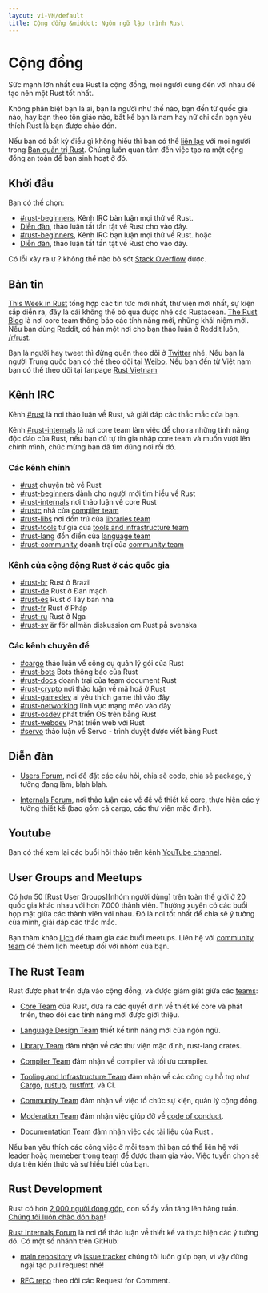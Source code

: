 ```yaml
---
layout: vi-VN/default
title: Cộng đồng &middot; Ngôn ngữ lập trình Rust
---
```


# Cộng đồng

Sức mạnh lớn nhất của Rust là cộng đồng, mọi người cùng đến
với nhau để tạo nên một Rust tốt nhất.

Không phân biệt bạn là ai, bạn là người như thế nào, bạn đến từ quốc gia nào,
hay bạn theo tôn giáo nào, bất kể bạn là nam hay nữ chỉ cần bạn yêu thích Rust 
là bạn được chào đón.

Nếu bạn có bất kỳ điều gì không hiểu thì bạn có thể [liên lạc][mod_team_email] với mọi người trong
[Ban quản trị Rust][mod_team]. Chúng luôn quan tâm đến việc tạo ra một cộng đồng an toàn để bạn
sinh hoạt ở đó.

[coc]: conduct.html
[mod_team_email]: mailto:rust-mods@rust-lang.org

## Khởi đầu

Bạn có thể chọn:

- [#rust-beginners][beginners_irc], Kênh IRC bàn luận mọi thứ về Rust.
- [Diễn đàn][users_forum], thảo luận tất tần tật về Rust cho vào đây.
- [#rust-beginners][beginners_irc], Kênh IRC bạn luận mọi thứ về Rust.
hoặc
- [Diễn đàn][users_forum], thảo luận tất tần tật về Rust cho vào đây.

Có lỗi xảy ra ư ? không thể nào bỏ sót [Stack Overflow][stack_overflow] được.

[stack_overflow]: https://stackoverflow.com/questions/tagged/rust

## Bản tin

[This Week in Rust][twir] tổng hợp các tin tức mới nhất, thư viện mới nhất,
sự kiện sắp diễn ra, đây là cái không thể bỏ qua được nhé các Rustacean.
[The Rust Blog][rust_blog] là nơi core team thông báo các tính năng mới, những khái niệm mới. 
Nếu bạn dùng Reddit, có hản một nơi cho bạn thảo luận ở Reddit luôn, [/r/rust][reddit].

Bạn là người hay tweet thì đừng quên theo dõi ở [Twitter][twitter] nhé.
Nếu bạn là người Trung quốc bạn có thể theo dõi tại [Weibo][weibo].
Nếu bạn đến từ Việt nam bạn có thể theo dõi tại fanpage [Rust Vietnam][rust_vi_fb]

[twir]: https://this-week-in-rust.org/
[rust_blog]: http://blog.rust-lang.org/
[reddit]: https://www.reddit.com/r/rust
[reddit_coc]: https://www.reddit.com/r/rust/comments/2rvrzx/our_code_of_conduct_please_read/
[twitter]: https://twitter.com/rustlang
[weibo]: http://weibo.com/u/5616913483
[rust_vi_fb]: https://www.facebook.com/vietnam.rust

## Kênh IRC

Kênh [#rust][rust_irc] là nơi thảo luận về Rust, và giải đáp các thắc mắc của bạn. 

Kênh [#rust-internals][internals_irc] là nơi core team làm việc để cho ra những tính năng độc đáo của Rust,
nếu bạn đủ tự tin gia nhập core team và muốn vượt lên chính mình, chúc mừng bạn đã tìm đúng nơi rồi đó.

### Các kênh chính

- [#rust][rust_irc] chuyện trò về Rust
- [#rust-beginners][beginners_irc] dành cho người mới tìm hiểu về Rust
- [#rust-internals][internals_irc] nơi thảo luận về core Rust
- [#rustc][rustc_irc] nhà của [compiler team][compiler_team]
- [#rust-libs][libs_irc] nơi đồn trú của [libraries team][library_team]
- [#rust-tools][tools_irc] tư gia của [tools and infrastructure team][tool_team]
- [#rust-lang][lang_irc] đồn điền của [language team][language_team]
- [#rust-community][community_irc] doanh trại của [community team][community_team]

### Kênh của cộng động Rust ở các quốc gia

- [#rust-br][br_irc] Rust ở Brazil
- [#rust-de][de_irc] Rust ở Đan mạch
- [#rust-es][es_irc] Rust ở Tây ban nha
- [#rust-fr][fr_irc] Rust ở Pháp
- [#rust-ru][ru_irc] Rust ở Nga
- [#rust-sv](https://chat.mibbit.com/?server=irc.mozilla.org&channel=%23rust-sv) är för allmän diskussion om Rust på svenska

### Các kênh chuyên đề

- [#cargo][cargo_irc] thảo luận về công cụ quản lý gói của Rust
- [#rust-bots][bots_irc] Bots thông báo của Rust
- [#rust-docs][docs_irc] doanh trại của team document Rust
- [#rust-crypto][crypto_irc] nơi thảo luận về mã hoá ở Rust
- [#rust-gamedev][gamedev_irc] ai yêu thích game thì vào đây
- [#rust-networking][networking_irc] lĩnh vực mạng mẽo vào đây
- [#rust-osdev][osdev_irc] phát triển OS trên bằng Rust
- [#rust-webdev][webdev_irc] Phát triển web với Rust
- [#servo][servo_irc] thảo luận về Servo -  trình duyệt được viết bằng Rust

[IRC]: https://en.wikipedia.org/wiki/Internet_Relay_Chat
[beginners_irc]: https://chat.mibbit.com/?server=irc.mozilla.org&channel=%23rust-beginners
[bots_irc]: https://chat.mibbit.com/?server=irc.mozilla.org&channel=%23rust-bots
[br_irc]: https://chat.mibbit.com/?server=irc.mozilla.org&channel=%23rust-br
[cargo_irc]: https://chat.mibbit.com/?server=irc.mozilla.org&channel=%23cargo
[community_irc]: https://chat.mibbit.com/?server=irc.mozilla.org&channel=%23rust-community
[crypto_irc]: https://chat.mibbit.com/?server=irc.mozilla.org&channel=%23rust-crypto
[de_irc]: https://chat.mibbit.com/?server=irc.mozilla.org&channel=%23rust-de
[es_irc]: https://chat.mibbit.com/?server=irc.mozilla.org&channel=%23rust-es
[fr_irc]: https://chat.mibbit.com/?server=irc.mozilla.org&channel=%23rust-fr
[gamedev_irc]: https://chat.mibbit.com/?server=irc.mozilla.org&channel=%23rust-gamedev
[internals_irc]: https://chat.mibbit.com/?server=irc.mozilla.org&channel=%23rust-internals
[lang_irc]: https://chat.mibbit.com/?server=irc.mozilla.org&channel=%23rust-lang
[libs_irc]: https://chat.mibbit.com/?server=irc.mozilla.org&channel=%23rust-libs
[networking_irc]: https://chat.mibbit.com/?server=irc.mozilla.org&channel=%23rust-networking
[osdev_irc]: https://chat.mibbit.com/?server=irc.mozilla.org&channel=%23rust-osdev
[ru_irc]: https://chat.mibbit.com/?server=irc.mozilla.org&channel=%23rust-ru
[rust_irc]: https://chat.mibbit.com/?server=irc.mozilla.org&channel=%23rust
[rustc_irc]: https://chat.mibbit.com/?server=irc.mozilla.org&channel=%23rustc
[servo_irc]: https://chat.mibbit.com/?server=irc.mozilla.org&channel=%23servo
[tools_irc]: https://chat.mibbit.com/?server=irc.mozilla.org&channel=%23rust-tools
[webdev_irc]: https://chat.mibbit.com/?server=irc.mozilla.org&channel=%23rust-webdev
[docs_irc]: https://chat.mibbit.com/?server=irc.mozilla.org&channel=%23rust-docs

## Diễn đàn

- [Users Forum][users_forum], nơi để đặt các câu hỏi, chia sẽ code, chia sẽ package, ý tưởng đang làm, blah blah.

- [Internals Forum][internals_forum], nơi thảo luận các về đề về thiết kế core, thực hiện các ý tưởng thiết kế
(bao gồm cả cargo, các thư viện mặc định).

[users_forum]: https://users.rust-lang.org/
[internals_forum]: https://internals.rust-lang.org/

## Youtube

Bạn có thể xem lại các buổi hội thảo trên kênh [YouTube channel][youtube_channel].

[youtube_channel]: https://www.youtube.com/channel/UCaYhcUwRBNscFNUKTjgPFiA

## User Groups and Meetups


Có hơn 50 [Rust User Groups][nhóm người dùng] trên toàn thế giới ở 20 quốc gia khác nhau với hơn 7.000 thành viên. 
Thường xuyên có các buổi họp mặt giữa các thành viên với nhau. Đó là nơi tốt nhất để chia sẽ ý tưởng của mình,
giải đáp các thắc mắc.

Bạn thàm khảo [Lịch][calendar] để tham gia các buổi meetups.
Liên hệ với [community team][community_team] để thêm lịch meetup đối với nhóm của bạn.

[user_group]: ./user-groups.html
[calendar]: https://www.google.com/calendar/embed?src=apd9vmbc22egenmtu5l6c5jbfc@group.calendar.google.com

## The Rust Team

Rust được phát triển dựa vào cộng đồng, và được giám giát giữa các [teams][teams]:

* [Core Team][core_team] của Rust, đưa ra các quyết định về thiết kế core và phát triển, theo dõi các tính năng mới được giới thiệu.

* [Language Design Team][language_team] thiết kế tính năng mới của ngôn ngữ.

* [Library Team][library_team] đảm nhận về các thư viện mặc định, rust-lang crates.

* [Compiler Team][compiler_team] đảm nhận về compiler và tối ưu compiler.

* [Tooling and Infrastructure Team][tool_team] đảm nhận về các công cụ hỗ trợ như [Cargo], [rustup], [rustfmt], và CI.

[Cargo]: https://crates.io
[rustup]: https://www.rustup.rs
[rustfmt]: https://github.com/rust-lang-nursery/rustfmt

* [Community Team][community_team] đảm nhận về việc tổ chức sự kiện, quản lý cộng đồng.

* [Moderation Team][mod_team] đảm nhận việc giúp đỡ về
[code of conduct][coc].

* [Documentation Team][doc_team] đảm nhận việc các tài liệu của Rust .

Nếu bạn yêu thích các công việc ở mỗi team thì bạn có thể liên hệ với leader hoặc memeber trong team để được tham gia vào.
Việc tuyển chọn sẽ dựa trên kiến thức và sự hiểu biết của bạn.

[teams]: team.html
[core_team]: team.html#Core-team
[language_team]: team.html#Language-design-team
[library_team]: team.html#Library-team
[compiler_team]: team.html#Compiler-team
[tool_team]: team.html#Tooling-and-infrastructure
[community_team]: team.html#Community-team
[mod_team]: team.html#Moderation-team
[doc_team]: team.html#Documentation-team

## Rust Development


Rust có hơn [2,000 người đóng góp][authors], con số ấy vẫn tăng lên hàng tuần.
[Chúng tôi luôn chào đón bạn][contribute]!

[Rust Internals Forum][internals_forum] là nơi để thảo luận về thiết kế và thực hiện các ý tưởng đó. 
Có một số nhánh trên GitHub:

- [main repository][github] và [issue tracker][issue_tracking] chúng tôi luôn giúp bạn, vì vậy đừng ngại tạo pull request nhé!

- [RFC repo][rfcs] theo dõi các Request for Comment.

[authors]: https://thanks.rust-lang.org/rust/all-time
[contribute]: contribute.html
[github]: https://github.com/rust-lang/rust
[rfcs]: https://github.com/rust-lang/rfcs
[issue_tracking]: https://github.com/rust-lang/rust/issues
